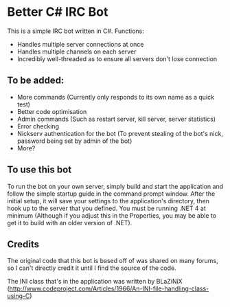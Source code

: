 # Better C# IRC Bot
This is a simple IRC bot written in C#. Functions:
- Handles multiple server connections at once
- Handles multiple channels on each server
- Incredibly well-threaded as to ensure all servers don't lose connection

## To be added:
- More commands (Currently only responds to its own name as a quick test)
- Better code optimisation
- Admin commands (Such as restart server, kill server, server statistics)
- Error checking
- Nickserv authentication for the bot (To prevent stealing of the bot's nick, password being set by admin of the bot)
- More?

## To use this bot
To run the bot on your own server, simply build and start the application and follow the simple startup guide in the command prompt window. After the initial setup, it will save your settings to the application's directory, then hook up to the server that you defined. You must be running .NET 4 at minimum (Although if you adjust this in the Properties, you may be able to get it to build with an older version of .NET).

## Credits
The original code that this bot is based off of was shared on many forums, so I can't directly credit it until I find the source of the code.

The INI class that's in the application was written by BLaZiNiX (http://www.codeproject.com/Articles/1966/An-INI-file-handling-class-using-C)
